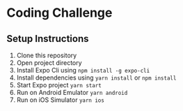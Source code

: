 # Coding Challenge

## Setup Instructions

1. Clone this repository
2. Open project directory
3. Install Expo Cli using `npm install -g expo-cli`
4. Install dependencies using `yarn install` or `npm install`
5. Start Expo project `yarn start`
6. Run on Android Emulator `yarn android`
7. Run on iOS Simulator `yarn ios`
